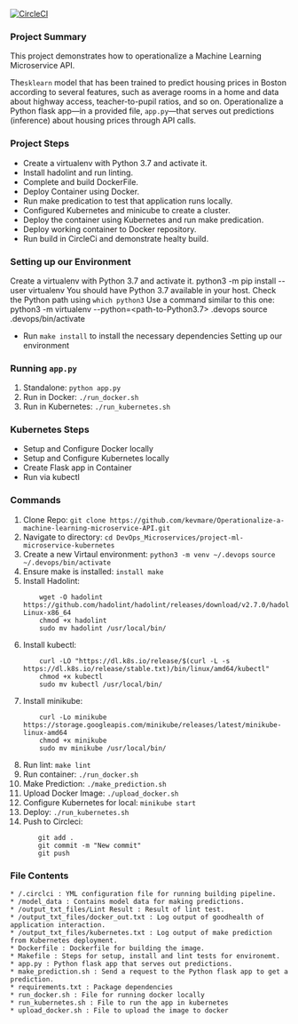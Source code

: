 [![CircleCI](https://dl.circleci.com/status-badge/img/circleci/BdViYxh9N1av995kReBUH5/EvVhU6g2JWcL3G1D372BD9/tree/master.svg?style=svg)](https://dl.circleci.com/status-badge/redirect/circleci/BdViYxh9N1av995kReBUH5/EvVhU6g2JWcL3G1D372BD9/tree/master)

### Project Summary

This project demonstrates how to operationalize a Machine Learning Microservice API. 

The`sklearn` model that has been trained to predict housing prices in Boston according to several features, such as average rooms in a home and data about highway access, teacher-to-pupil ratios, and so on. Operationalize a Python flask app—in a provided file, `app.py`—that serves out predictions (inference) about housing prices through API calls. 

### Project Steps
* Create a virtualenv with Python 3.7 and activate it.
* Install hadolint and run linting.
* Complete and build DockerFile.
* Deploy Container using Docker.
* Run make predication to test that application runs locally.
* Configured Kubernetes and minicube to create a cluster.
* Deploy the container using Kubernetes and run make predication.
* Deploy working container to Docker repository.
* Run build in CircleCi and demonstrate healty build.

### Setting up our Environment

Create a virtualenv with Python 3.7 and activate it.
python3 -m pip install --user virtualenv
You should have Python 3.7 available in your host. 
Check the Python path using `which python3`
Use a command similar to this one:
python3 -m virtualenv --python=<path-to-Python3.7> .devops
source .devops/bin/activate

* Run `make install` to install the necessary dependencies
Setting up our environment

### Running `app.py`

1. Standalone:  `python app.py`
2. Run in Docker:  `./run_docker.sh`
3. Run in Kubernetes:  `./run_kubernetes.sh`

### Kubernetes Steps

* Setup and Configure Docker locally
* Setup and Configure Kubernetes locally
* Create Flask app in Container
* Run via kubectl

### Commands
1. Clone Repo: `git clone https://github.com/kevmare/Operationalize-a-machine-learning-microservice-API.git`
2. Navigate to directory: `cd DevOps_Microservices/project-ml-microservice-kubernetes`
3. Create a new Virtaul environment: `python3 -m venv ~/.devops` `source ~/.devops/bin/activate`
4. Ensure make is installed: `install make`
5. Install Hadolint:
   ````
       wget -O hadolint https://github.com/hadolint/hadolint/releases/download/v2.7.0/hadolint-Linux-x86_64
       chmod +x hadolint
       sudo mv hadolint /usr/local/bin/
   ````
6. Install kubectl:
   ````
       curl -LO "https://dl.k8s.io/release/$(curl -L -s https://dl.k8s.io/release/stable.txt)/bin/linux/amd64/kubectl"
       chmod +x kubectl
       sudo mv kubectl /usr/local/bin/
   ````
7. Install minikube:
   ````
       curl -Lo minikube https://storage.googleapis.com/minikube/releases/latest/minikube-linux-amd64
       chmod +x minikube
       sudo mv minikube /usr/local/bin/
   ````
8. Run lint: `make lint`
9. Run container: `./run_docker.sh`
10. Make Prediction: `./make_prediction.sh`
11. Upload Docker Image: `./upload_docker.sh`
12. Configure Kubernetes for local: `minikube start`
13. Deploy: `./run_kubernetes.sh`
14. Push to Circleci:
````
       git add .
       git commit -m "New commit"
       git push

````   

### File Contents
````
* /.circlci : YML configuration file for running building pipeline.
* /model_data : Contains model data for making predictions.
* /output_txt_files/Lint Result : Result of lint test.
* /output_txt_files/docker_out.txt : Log output of goodhealth of application interaction.
* /output_txt_files/kubernetes.txt : Log output of make prediction from Kubernetes deployment.
* Dockerfile : Dockerfile for building the image. 
* Makefile : Steps for setup, install and lint tests for environemt.
* app.py : Python flask app that serves out predictions.
* make_prediction.sh : Send a request to the Python flask app to get a prediction.
* requirements.txt : Package dependencies 
* run_docker.sh : File for running docker locally
* run_kubernetes.sh : File to run the app in kubernetes
* upload_docker.sh : File to upload the image to docker
````


